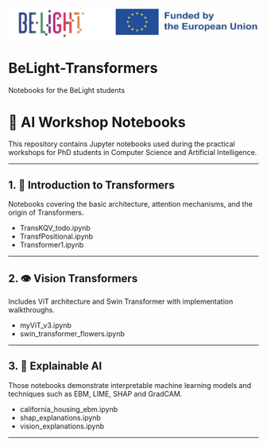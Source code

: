 ![Logo](logo.jpg)
# BeLight-Transformers
Notebooks for the BeLight students 
# 📘 AI Workshop Notebooks

This repository contains Jupyter notebooks used during the practical workshops for PhD students in Computer Science and Artificial Intelligence.

---

## 1. 🧠 Introduction to Transformers  
Notebooks covering the basic architecture, attention mechanisms, and the origin of Transformers.  
- TransKQV_todo.ipynb
- TransfPositional.ipynb
- Transformer1.ipynb

---

## 2. 👁️ Vision Transformers  
Includes ViT architecture and Swin Transformer with implementation walkthroughs.  
- myViT_v3.ipynb
- swin_transformer_flowers.ipynb

---

## 3. 🧐 Explainable AI  
Those notebooks demonstrate interpretable machine learning models and techniques such as EBM, LIME, SHAP and GradCAM.  
- california_housing_ebm.ipynb
- shap_explanations.ipynb
- vision_explanations.ipynb

---
